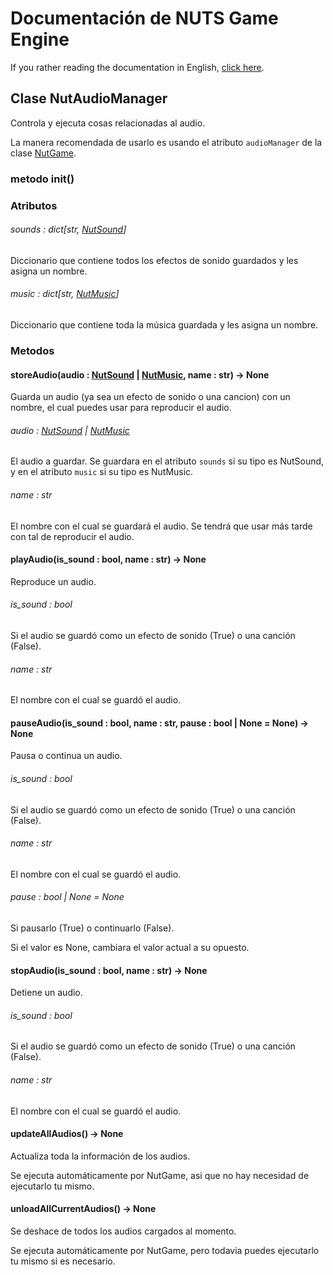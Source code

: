# Documentación de NUTS Game Engine

If you rather reading the documentation in English, [click here](/DOCUMENTATION/INDEX.md).

## Clase NutAudioManager

Controla y ejecuta cosas relacionadas al audio.

La manera recomendada de usarlo es usando el atributo `audioManager` de la clase [NutGame](/DOCUMENTATION_Ñ/FILES/NUTGAME.md).

### metodo init()

### Atributos

###### sounds : dict[str, [NutSound](/DOCUMENTATION_Ñ/FILES/NUTSOUND.md)]

Diccionario que contiene todos los efectos de sonido guardados y les asigna un nombre.

###### music : dict[str, [NutMusic](/DOCUMENTATION_Ñ/FILES/NUTMUSIC.md)]

Diccionario que contiene toda la música guardada y les asigna un nombre.

### Metodos

#### storeAudio(audio : [NutSound](/DOCUMENTATION_Ñ/FILES/NUTSOUND.md) | [NutMusic](/DOCUMENTATION_Ñ/FILES/NUTMUSIC.md), name : str) -> None

Guarda un audio (ya sea un efecto de sonido o una cancion) con un nombre, el cual puedes usar para reproducir el audio.

###### audio : [NutSound](/DOCUMENTATION_Ñ/FILES/NUTSOUND.md) | [NutMusic](/DOCUMENTATION_Ñ/FILES/NUTMUSIC.md)

El audio a guardar. Se guardara en el atributo `sounds` si su tipo es NutSound, y en el atributo `music` si su tipo es NutMusic.

###### name : str

El nombre con el cual se guardará el audio. Se tendrá que usar más tarde con tal de reproducir el audio.

#### playAudio(is_sound : bool, name : str) -> None

Reproduce un audio.

###### is_sound : bool

Si el audio se guardó como un efecto de sonido (True) o una canción (False).

###### name : str

El nombre con el cual se guardó el audio.

#### pauseAudio(is_sound : bool, name : str, pause : bool | None = None) -> None

Pausa o continua un audio.

###### is_sound : bool

Si el audio se guardó como un efecto de sonido (True) o una canción (False).

###### name : str

El nombre con el cual se guardó el audio.

###### pause : bool | None = None

Si pausarlo (True) o continuarlo (False).

Si el valor es None, cambiara el valor actual a su opuesto.

#### stopAudio(is_sound : bool, name : str) -> None

Detiene un audio.

###### is_sound : bool

Si el audio se guardó como un efecto de sonido (True) o una canción (False).

###### name : str

El nombre con el cual se guardó el audio.

#### updateAllAudios() -> None

Actualiza toda la información de los audios.

Se ejecuta automáticamente por NutGame, asi que no hay necesidad de ejecutarlo tu mismo.

#### unloadAllCurrentAudios() -> None

Se deshace de todos los audios cargados al momento.

Se ejecuta automáticamente por NutGame, pero todavia puedes ejecutarlo tu mismo si es necesario.
